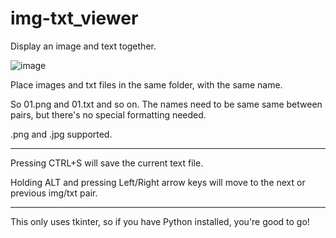 # img-txt_viewer
Display an image and text together.

![image](https://user-images.githubusercontent.com/70049990/220445796-ea8c9b05-3a89-46cb-81f9-e291589d6c07.png)

Place images and txt files in the same folder, with the same name.

So 01.png and 01.txt and so on. The names need to be same same between pairs, but there's no special formatting needed.

.png and .jpg supported.

__________

Pressing CTRL+S will save the current text file.

Holding ALT and pressing Left/Right arrow keys will move to the next or previous img/txt pair.

__________

This only uses tkinter, so if you have Python installed, you're good to go!
